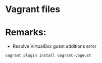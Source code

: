 # Vagrant files

# Remarks:
- Resolve VirtualBox guest additions error
```text
vagrant plugin install vagrant-vbgeust
```
